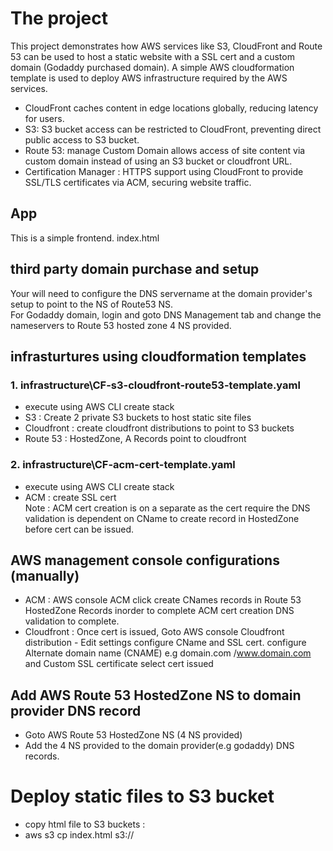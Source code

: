 # The project
This project demonstrates how AWS services like S3, CloudFront and Route 53 can be used to host a static website with a SSL cert and a custom domain (Godaddy purchased domain). A simple AWS cloudformation template is used to deploy AWS infrastructure required by the AWS services. 

- CloudFront caches content in edge locations globally, reducing latency for users.
- S3: S3 bucket access can be restricted to CloudFront, preventing direct public access to S3 bucket.
- Route 53: manage Custom Domain allows access of site content via custom domain instead of using an S3 bucket or cloudfront URL.
- Certification Manager : HTTPS support using CloudFront to provide SSL/TLS certificates via ACM, securing website traffic.

## App
This is a simple frontend. index.html

## third party domain purchase and setup
Your will need to configure the DNS servername at the domain provider's setup to point to the NS of Route53 NS. <br>
For Godaddy domain, login and goto DNS Management tab and change the nameservers to Route 53 hosted zone 4 NS provided.

## infrasturtures using cloudformation templates 
### 1. infrastructure\CF-s3-cloudfront-route53-template.yaml
- execute using AWS CLI create stack
- S3 : Create 2 private S3 buckets to host static site files
- Cloudfront : create cloudfront distributions to point to S3 buckets
- Route 53 : HostedZone, A Records point to cloudfront 
### 2. infrastructure\CF-acm-cert-template.yaml
- execute using AWS CLI create stack
- ACM : create SSL cert
<br> Note : ACM cert creation is on a separate as the cert require the DNS validation is dependent on CName to create record in HostedZone before cert can be issued.

## AWS management console configurations (manually)
- ACM : AWS console ACM click create CNames records in Route 53 HostedZone Records inorder to complete ACM cert creation DNS validation to complete.
- Cloudfront : Once cert is issued, Goto AWS console Cloudfront distribution - Edit settings configure CName and SSL cert.
configure Alternate domain name (CNAME) e.g domain.com /www.domain.com and Custom SSL certificate select cert issued

## Add AWS Route 53 HostedZone NS to domain provider DNS record
- Goto AWS Route 53 HostedZone NS (4 NS provided)
- Add the 4 NS provided to the domain provider(e.g godaddy) DNS records.

# Deploy static files to S3 bucket
- copy html file to S3 buckets : 
- aws s3 cp index.html s3://<www-bucket-name>